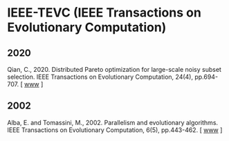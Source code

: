 # IEEE-TEVC (IEEE Transactions on Evolutionary Computation)

## 2020

Qian, C., 2020. Distributed Pareto optimization for large-scale noisy subset selection. IEEE Transactions on Evolutionary Computation, 24(4), pp.694-707. [ [www](https://ieeexplore.ieee.org/abstract/document/8765790) ]

## 2002

Alba, E. and Tomassini, M., 2002. Parallelism and evolutionary algorithms. IEEE Transactions on Evolutionary Computation, 6(5), pp.443-462. [ [www](https://ieeexplore.ieee.org/abstract/document/1041554) ]
